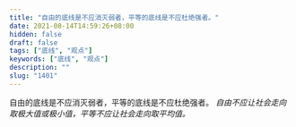 ```yaml
---
title: "自由的底线是不应消灭弱者，平等的底线是不应杜绝强者。"
date: 2021-08-14T14:59:26+08:00
hidden: false
draft: false
tags: ["底线", "观点"]
keywords: ["底线", "观点"]
description: ""
slug: "1401"
---
```


自由的底线是不应消灭弱者，平等的底线是不应杜绝强者。 *自由不应让社会走向取极大值或极小值，平等不应让社会走向取平均值。*
